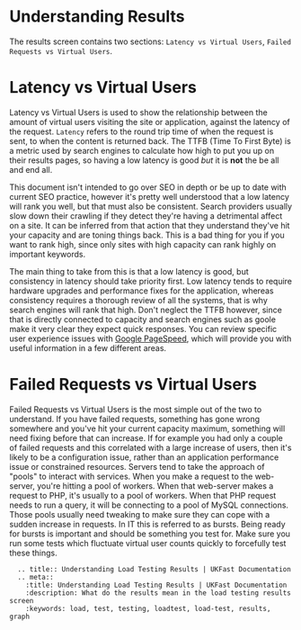 # Understanding Results

The results screen contains two sections: `Latency vs Virtual Users`,
`Failed Requests vs Virtual Users`.

# Latency vs Virtual Users

Latency vs Virtual Users is used to show the relationship
between the amount of virtual users visiting the site or application, against
the latency of the request. `Latency` refers to the round trip time of when the
request is sent, to when the content is returned back. The TTFB (Time To First Byte)
is a metric used by search engines to calculate how high to put you up on their
results pages, so having a low latency is good *but* it is **not** the be all
and end all. 

This document isn't intended to go over SEO in depth or be up to date with current
SEO practice, however it's pretty well understood that a low latency will rank you
well, but that must also be consistent. Search providers usually slow down their
crawling if they detect they're having a detrimental affect on a site. It can be
inferred from that action that they understand they've hit your capacity and are
toning things back. This is a bad thing for you if you want to rank high, since
only sites with high capacity can rank highly on important keywords.

The main thing to take from this is that a low latency is good, but consistency
in latency should take priority first. Low latency tends to require hardware 
upgrades and performance fixes for the application, whereas consistency requires
a thorough review of all the systems, that is why search engines will rank that
high. Don't neglect the TTFB however, since that is directly connected to capacity
and search engines such as goole make it very clear they expect quick responses.
You can review specific user experience issues with 
[Google PageSpeed](https://developers.google.com/speed/pagespeed/insights/), which
will provide you with useful information in a few different areas.

# Failed Requests vs Virtual Users

Failed Requests vs Virtual Users is the most simple out of the two to understand.
If you have failed requests, something has gone wrong somewhere and you've hit
your current capacity maximum, something will need fixing before that can increase.
If for example you had only a couple of failed requests and this correlated with a
large increase of users, then it's likely to be a configuration issue, rather
than an application performance issue or constrained resources. Servers tend to
take the approach of "pools" to interact with services. When you make a request to
the web-server, you're hitting a pool of workers. When that web-server makes a
request to PHP, it's usually to a pool of workers. When that PHP request needs
to run a query, it will be connecting to a pool of MySQL connections. Those pools
usually need tweaking to make sure they can cope with a sudden increase in requests.
In IT this is referred to as bursts. Being ready for bursts is important and should
be something you test for. Make sure you run some tests which fluctuate virtual
user counts quickly to forcefully test these things.


```eval_rst
  .. title:: Understanding Load Testing Results | UKFast Documentation
  .. meta::
    :title: Understanding Load Testing Results | UKFast Documentation
    :description: What do the results mean in the load testing results screen
    :keywords: load, test, testing, loadtest, load-test, results, graph
```

